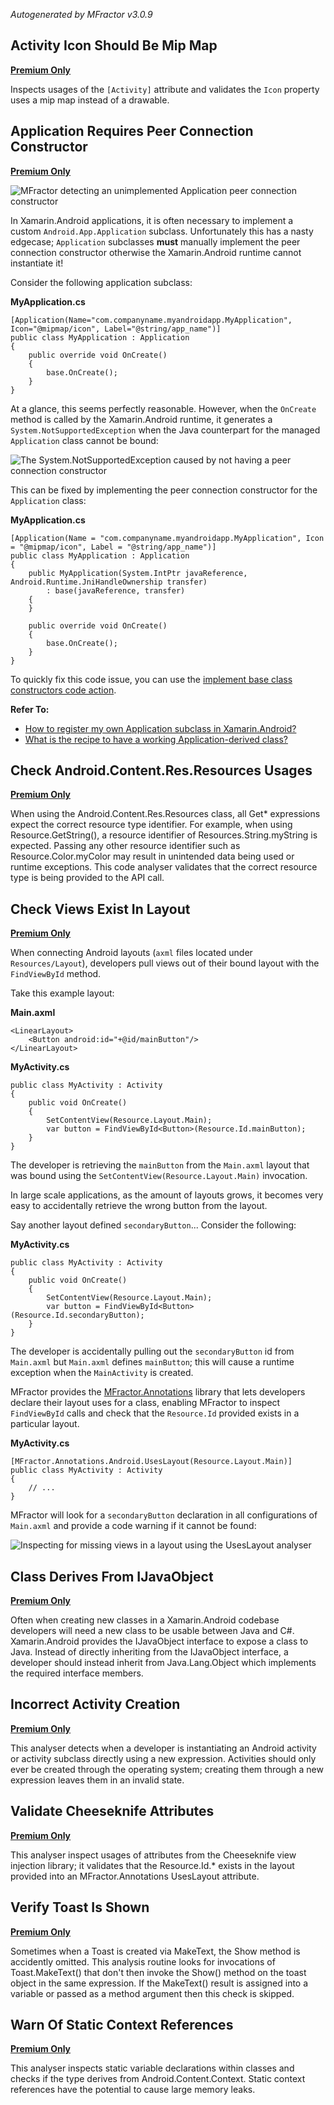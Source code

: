 *Autogenerated by MFractor v3.0.9*
## Activity Icon Should Be Mip Map

**[Premium Only](https://www.mfractor.com/buy?utm_source=docs&utm_medium=premium_only)**

Inspects usages of the `[Activity]` attribute and validates the `Icon` property uses a mip map instead of a drawable.


## Application Requires Peer Connection Constructor

**[Premium Only](https://www.mfractor.com/buy?utm_source=docs&utm_medium=premium_only)**

![MFractor detecting an unimplemented Application peer connection constructor](/img/code-analysis/android/application-constructor-0.png)

In Xamarin.Android applications, it is often necessary to implement a custom `Android.App.Application` subclass. Unfortunately this has a nasty edgecase; `Application` subclasses **must** manually implement the peer connection constructor otherwise the Xamarin.Android runtime cannot instantiate it!

Consider the following application subclass:

**MyApplication.cs**
```
[Application(Name="com.companyname.myandroidapp.MyApplication", Icon="@mipmap/icon", Label="@string/app_name")]
public class MyApplication : Application
{
    public override void OnCreate()
    {
        base.OnCreate();
    }
}
```

At a glance, this seems perfectly reasonable. However, when the `OnCreate` method is called by the Xamarin.Android runtime, it generates a `System.NotSupportedException` when the Java counterpart for the managed `Application` class cannot be bound:

![The System.NotSupportedException caused by not having a peer connection constructor](/img/code-analysis/android/application-constructor-1.png)

This can be fixed by implementing the peer connection constructor for the `Application` class:

**MyApplication.cs**
```
[Application(Name = "com.companyname.myandroidapp.MyApplication", Icon = "@mipmap/icon", Label = "@string/app_name")]
public class MyApplication : Application
{
    public MyApplication(System.IntPtr javaReference, Android.Runtime.JniHandleOwnership transfer)
        : base(javaReference, transfer)
    {
    }

    public override void OnCreate()
    {
        base.OnCreate();
    }
}
```

To quickly fix this code issue, you can use the [implement base class constructors code action](/code-actions/csharp/#implement-base-class-constructors).

**Refer To:**

 * [How to register my own Application subclass in Xamarin.Android?](https://stackoverflow.com/questions/21427981/how-to-register-my-own-application-subclass-in-xamarin-android)
 * [What is the recipe to have a working Application-derived class?](https://forums.xamarin.com/discussion/2147/what-is-the-recipe-to-have-a-working-application-derived-class)


## Check Android.Content.Res.Resources Usages

**[Premium Only](https://www.mfractor.com/buy?utm_source=docs&utm_medium=premium_only)**

When using the Android.Content.Res.Resources class, all Get* expressions expect the correct resource type identifier. For example, when using Resource.GetString(), a resource identifier of Resources.String.myString is expected. Passing any other resource identifier such as Resource.Color.myColor may result in unintended data being used or runtime exceptions. This code analyser validates that the correct resource type is being provided to the API call.


## Check Views Exist In Layout

**[Premium Only](https://www.mfractor.com/buy?utm_source=docs&utm_medium=premium_only)**

When connecting Android layouts (`axml` files located under `Resources/Layout`), developers pull views out of their bound layout with the `FindViewById` method.

Take this example layout:

**Main.axml**
```
<LinearLayout>
    <Button android:id="+@id/mainButton"/>
</LinearLayout>
```

**MyActivity.cs**
```
public class MyActivity : Activity
{
    public void OnCreate()
    {
        SetContentView(Resource.Layout.Main);
        var button = FindViewById<Button>(Resource.Id.mainButton);
    }
}
```

The developer is retrieving the `mainButton` from the `Main.axml` layout that was bound using the `SetContentView(Resource.Layout.Main)` invocation.

In large scale applications, as the amount of layouts grows, it becomes very easy to accidentally retrieve the wrong button from the layout.

Say another layout defined `secondaryButton`... Consider the following:

**MyActivity.cs**
```
public class MyActivity : Activity
{
    public void OnCreate()
    {
        SetContentView(Resource.Layout.Main);
        var button = FindViewById<Button>(Resource.Id.secondaryButton);
    }
}
```

The developer is accidentally pulling out the `secondaryButton` id from `Main.axml` but `Main.axml` defines `mainButton`; this will cause a runtime exception when the `MainActivity` is created.

MFractor provides the [MFractor.Annotations](/annotations/) library that lets developers declare their layout uses for a class, enabling MFractor to inspect `FindViewById` calls and check that the `Resource.Id` provided exists in a particular layout.

**MyActivity.cs**
```
[MFractor.Annotations.Android.UsesLayout(Resource.Layout.Main)]
public class MyActivity : Activity
{
    // ...
}
```

MFractor will look for a `secondaryButton` declaration in all configurations of `Main.axml` and provide a code warning if it cannot be found:

![Inspecting for missing views in a layout using the UsesLayout analyser](/img/code-analysis/android/uses-layout-analysis.png)


## Class Derives From IJavaObject

**[Premium Only](https://www.mfractor.com/buy?utm_source=docs&utm_medium=premium_only)**

Often when creating new classes in a Xamarin.Android codebase developers will need a new class to be usable between Java and C#. Xamarin.Android provides the IJavaObject interface to expose a class to Java. Instead of directly inheriting from the IJavaObject interface, a developer should instead inherit from Java.Lang.Object which implements the required interface members.


## Incorrect Activity Creation

**[Premium Only](https://www.mfractor.com/buy?utm_source=docs&utm_medium=premium_only)**

This analyser detects when a developer is instantiating an Android activity or activity subclass directly using a new expression. Activities should only ever be created through the operating system; creating them through a new expression leaves them in an invalid state.


## Validate Cheeseknife Attributes

**[Premium Only](https://www.mfractor.com/buy?utm_source=docs&utm_medium=premium_only)**

This analyser inspect usages of attributes from the Cheeseknife view injection library; it validates that the Resource.Id.* exists in the layout provided into an MFractor.Annotations UsesLayout attribute.


## Verify Toast Is Shown

**[Premium Only](https://www.mfractor.com/buy?utm_source=docs&utm_medium=premium_only)**

Sometimes when a Toast is created via MakeText, the Show method is accidently omitted. This analysis routine looks for invocations of Toast.MakeText() that don't then invoke the Show() method on the toast object in the same expression. If the MakeText() result is assigned into a variable or passed as a method argument then this check is skipped.


## Warn Of Static Context References

**[Premium Only](https://www.mfractor.com/buy?utm_source=docs&utm_medium=premium_only)**

This analyser inspects static variable declarations within classes and checks if the type derives from Android.Content.Context. Static context references have the potential to cause large memory leaks.


